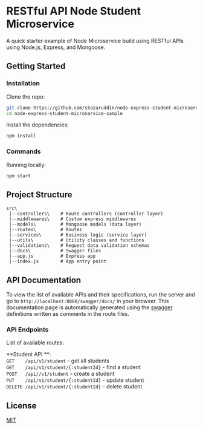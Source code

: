 # RESTful API Node Student Microservice 

A quick starter example of Node Microservice build using RESTful APIs using Node.js, Express, and Mongoose.

## Getting Started

### Installation

Clone the repo:

```bash
git clone https://github.com/skazaruddin/node-express-student-microservice-sample.git
cd node-express-student-microservice-sample
```

Install the dependencies:

```bash
npm install
```

### Commands

Running locally:

```bash
npm start
```


## Project Structure

```
src\
 |--controllers\    # Route controllers (controller layer)
 |--middlewares\    # Custom express middlewares
 |--models\         # Mongoose models (data layer)
 |--routes\         # Routes
 |--services\       # Business logic (service layer)
 |--utils\          # Utility classes and functions
 |--validations\    # Request data validation schemas
 |--docs\           # Swagger files
 |--app.js          # Express app
 |--index.js        # App entry point
```

## API Documentation

To view the list of available APIs and their specifications, run the server and go to `http://localhost:8080/swagger/docs/` in your browser. This documentation page is automatically generated using the [swagger](https://swagger.io/) definitions written as comments in the route files.

### API Endpoints

List of available routes:


**Student API **:\
`GET  	/api/v1/student` - get all students\
`GET  	/api/v1/student/{:studentId}` - find a student\
`POST 	/api//v1/student` - create a student\
`PUT  	/api/v1/student/{:studentId}` - update student\
`DELETE /api/v1/student/{:studentId}` - delete student


## License

[MIT](LICENSE)
